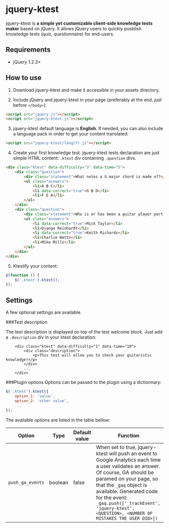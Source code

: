 jquery-ktest
============

jquery-ktest is **a simple yet customizable client-side knowledge tests maker** based on jQuery. It allows jQuery users to quickly pusblish knowledge tests (quiz, questionnaire) for end-users.

Requirements
------------

* jQuery 1.2.3+

How to use
----------

1. Download jquery-ktest and make it accessible in your assets directory.

2. Include jQuery and jquery-ktest in your page (preferably at the end, just before `</body>`):

```html
<script src="jquery.js"></script>
<script src="jquery-ktest.js"></script>
```

3. jquery-ktest default language is **English**. If needed, you can also include a language pack in order to get your content translated:

```html
<script src="jquery-ktest/lang/fr.js"></script>
```

4. Create your first knowledge test. jquery-ktest tests declaration are just simple HTML content: `.ktest` div containing `.question` divs.

```html
<div class="ktest" data-difficulty="3" data-time="5">
    <div class="question">
        <div class="statement">What notes a G major chord is made of?</div>
        <ul class="answers">
            <li>A B C</li>
            <li data-correct="true">G B D</li>
            <li>F E A</li>
        </ul>
    </div>
    <div class="question">
        <div class="statement">Who is or has been a guitar player part of the Rolling Stones band?</div>
        <ul class="answers">
            <li data-correct="true">Mick Taylor</li>
            <li>Django Reinhardt</li>
            <li data-correct="true">Keith Richards</li>
            <li>Charlie Watts</li>
            <li>Mike Mills</li>
        </ul>
    </div>
</div>
```

5. Ktestify your content:

```javascript
$(function () {
	$('.ktest').ktest();
});
```

Settings
--------
A few optional settings are available.

###Test description

The test description is displayed on top of the test welcome block. Just add a `.description` div in your ktest declaration:

		<div class="ktest" data-difficulty="1" data-time="10">
			<div class="description">
				<p>This test will allow you to check your guitaristic knowledge!</p>
			</div>
			...
		</div>

###Plugin options
Options can be passed to the plugin using a dictionnary:
```javascript
$('.ktest').ktest({
	option_1: 'value',
	option_2: 'other value',
	...
});
```

The available options are listed in the table bellow:

| Option        | Type           | Default value  | Function |
| ------------- |----------------|----------------|----------|
| `push_ga_events` | boolean | false | When set to true, jquery-ktest will push an event to Google Analytics each time a user validates an answer. Of course, GA should be paramed on your page, so that the `_gaq` object is available. Generated code for the event: `_gaq.push(['_trackEvent', 'jquery-ktest', <QUESTION>, <NUMBER OF MISTAKES THE USER DID>])` |

